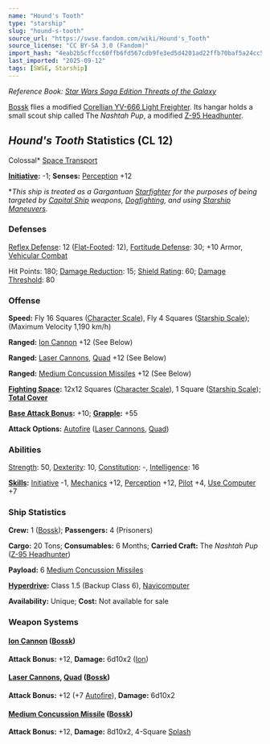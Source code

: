 ```yaml
---
name: "Hound's Tooth"
type: "starship"
slug: "hound-s-tooth"
source_url: "https://swse.fandom.com/wiki/Hound's_Tooth"
source_license: "CC BY-SA 3.0 (Fandom)"
import_hash: "4eab2b5cffcc60ffb6fd567cdb9fe3ed5d4201ad22ffb70baf5a24cc515993c0"
last_imported: "2025-09-12"
tags: [SWSE, Starship]
---
```

*Reference Book: [Star Wars Saga Edition Threats of the Galaxy](https://swse.fandom.com/wiki/Star_Wars_Saga_Edition_Threats_of_the_Galaxy)*

[Bossk](https://swse.fandom.com/wiki/Bossk) flies a modified [Corellian YV-666 Light Freighter](https://swse.fandom.com/wiki/Corellian_YV-666_Light_Freighter). Its hangar holds a small scout ship called The *Nashtah Pup*, a modified [Z-95 Headhunter](https://swse.fandom.com/wiki/Z-95_Headhunter).

## *Hound's Tooth* Statistics (CL 12)
Colossal* [Space Transport](https://swse.fandom.com/wiki/Space_Transport)

**[Initiative](https://swse.fandom.com/wiki/Initiative):** -1; **Senses:** [Perception](https://swse.fandom.com/wiki/Perception) +12

**This ship is treated as a Gargantuan [Starfighter](https://swse.fandom.com/wiki/Starfighter) for the purposes of being targeted by [Capital Ship](https://swse.fandom.com/wiki/Capital_Ship) weapons, [Dogfighting](https://swse.fandom.com/wiki/Dogfighting), and using [Starship Maneuvers](https://swse.fandom.com/wiki/Starship_Maneuvers).*
### Defenses
[Reflex Defense](https://swse.fandom.com/wiki/Reflex_Defense_(Vehicles)): 12 ([Flat-Footed](https://swse.fandom.com/wiki/Flat-Footed): 12), [Fortitude Defense](https://swse.fandom.com/wiki/Fortitude_Defense_(Vehicles)): 30; +10 Armor, [Vehicular Combat](https://swse.fandom.com/wiki/Vehicular_Combat)

Hit Points: 180; [Damage Reduction](https://swse.fandom.com/wiki/Damage_Reduction): 15; [Shield Rating](https://swse.fandom.com/wiki/Shield_Rating): 60; [Damage Threshold](https://swse.fandom.com/wiki/Damage_Threshold_(Vehicles)): 80
### Offense
**Speed:** Fly 16 Squares ([Character Scale](https://swse.fandom.com/wiki/Character_Scale)), Fly 4 Squares ([Starship Scale](https://swse.fandom.com/wiki/Starship_Scale)); (Maximum Velocity 1,190 km/h)

**Ranged:** [Ion Cannon](https://swse.fandom.com/wiki/Ion_Cannon) +12 (See Below)

**Ranged:** [Laser Cannons](https://swse.fandom.com/wiki/Laser_Cannons), [Quad](https://swse.fandom.com/wiki/Quad) +12 (See Below)

**Ranged:** [Medium Concussion Missiles](https://swse.fandom.com/wiki/Medium_Concussion_Missiles) +12 (See Below)

**[Fighting Space](https://swse.fandom.com/wiki/Fighting_Space):** 12x12 Squares ([Character Scale](https://swse.fandom.com/wiki/Character_Scale)), 1 Square ([Starship Scale](https://swse.fandom.com/wiki/Starship_Scale)); **[Total Cover](https://swse.fandom.com/wiki/Total_Cover)**

**[Base Attack Bonus](https://swse.fandom.com/wiki/Base_Attack_Bonus):** +10; **[Grapple](https://swse.fandom.com/wiki/Grapple):** +55

**Attack Options:** [Autofire](https://swse.fandom.com/wiki/Autofire_(Vehicle_Combat)) ([Laser Cannons](https://swse.fandom.com/wiki/Laser_Cannons), [Quad](https://swse.fandom.com/wiki/Quad))
### Abilities
[Strength](https://swse.fandom.com/wiki/Strength): 50, [Dexterity](https://swse.fandom.com/wiki/Dexterity): 10, [Constitution](https://swse.fandom.com/wiki/Constitution): -, [Intelligence](https://swse.fandom.com/wiki/Intelligence): 16

**[Skills](https://swse.fandom.com/wiki/Skills):** [Initiative](https://swse.fandom.com/wiki/Initiative) -1, [Mechanics](https://swse.fandom.com/wiki/Mechanics) +12, [Perception](https://swse.fandom.com/wiki/Perception) +12, [Pilot](https://swse.fandom.com/wiki/Pilot) +4, [Use Computer](https://swse.fandom.com/wiki/Use_Computer) +7
### Ship Statistics
**Crew:** 1 ([Bossk](https://swse.fandom.com/wiki/Bossk)); **Passengers:** 4 (Prisoners)

**Cargo:** 20 Tons; **Consumables:** 6 Months; **Carried Craft:** The *Nashtah Pup* ([Z-95 Headhunter](https://swse.fandom.com/wiki/Z-95_Headhunter))

**Payload:** 6 [Medium Concussion Missiles](https://swse.fandom.com/wiki/Medium_Concussion_Missiles)

**[Hyperdrive](https://swse.fandom.com/wiki/Hyperdrive):** Class 1.5 (Backup Class 6), [Navicomputer](https://swse.fandom.com/wiki/Navicomputer)

**Availability:** Unique; **Cost:** Not available for sale
### Weapon Systems
#### **[Ion Cannon](https://swse.fandom.com/wiki/Ion_Cannon) ([Bossk](https://swse.fandom.com/wiki/Bossk))**
**Attack Bonus:** +12, **Damage:** 6d10x2 ([Ion](https://swse.fandom.com/wiki/Ion))
#### **[Laser Cannons](https://swse.fandom.com/wiki/Laser_Cannons), [Quad](https://swse.fandom.com/wiki/Quad) ([Bossk](https://swse.fandom.com/wiki/Bossk))**
**Attack Bonus:** +12 (+7 [Autofire](https://swse.fandom.com/wiki/Autofire_(Vehicle_Combat))), **Damage:** 6d10x2
#### **[Medium Concussion Missile](https://swse.fandom.com/wiki/Medium_Concussion_Missile) ([Bossk](https://swse.fandom.com/wiki/Bossk))**
**Attack Bonus:** +12, **Damage:** 8d10x2, 4-Square [Splash](https://swse.fandom.com/wiki/Splash)
